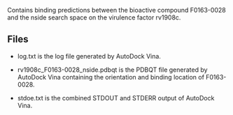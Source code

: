Contains binding predictions between the bioactive compound F0163-0028 and the nside search space on the virulence factor rv1908c.

## Files

- log.txt is the log file generated by AutoDock Vina.

- rv1908c_F0163-0028_nside.pdbqt is the PDBQT file generated by AutoDock Vina containing the orientation and binding location of F0163-0028.

- stdoe.txt is the combined STDOUT and STDERR output of AutoDock Vina.

